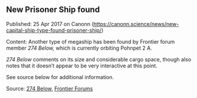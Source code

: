 ## New Prisoner Ship found

Published: 25 Apr 2017 on Canonn (https://canonn.science/news/new-capital-ship-type-found-prisoner-ship/)

Content: Another type of megaship has been found by Frontier forum member *274 Below,* which is currently orbiting Pohnpet 2 A.

*274 Below* comments on its size and considerable cargo space, though also notes that it doesn’t appear to be very interactive at this point.

See source below for additional information.

Source: [274 Below](https://forums.frontier.co.uk/member.php/148304-274-Below), [Frontier Forums](https://forums.frontier.co.uk/threads/found-another-capital-ship-the-bellmarsh-class-prisoner-ship.346782/)